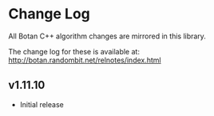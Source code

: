 
Change Log
==========

All Botan C++ algorithm changes are mirrored in this library. 

The change log for these is available at: http://botan.randombit.net/relnotes/index.html

v1.11.10
-------------------

 - Initial release
